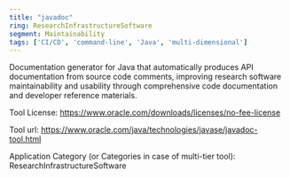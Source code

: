 ```yaml
---
title: "javadoc"
ring: ResearchInfrastructureSoftware
segment: Maintainability
tags: ['CI/CD', 'command-line', 'Java', 'multi-dimensional']
---
```

Documentation generator for Java that automatically produces API documentation from source code comments, improving research software maintainability and usability through comprehensive code documentation and developer reference materials.

Tool License: https://www.oracle.com/downloads/licenses/no-fee-license

Tool url: https://www.oracle.com/java/technologies/javase/javadoc-tool.html

Application Category (or Categories in case of multi-tier tool): ResearchInfrastructureSoftware

